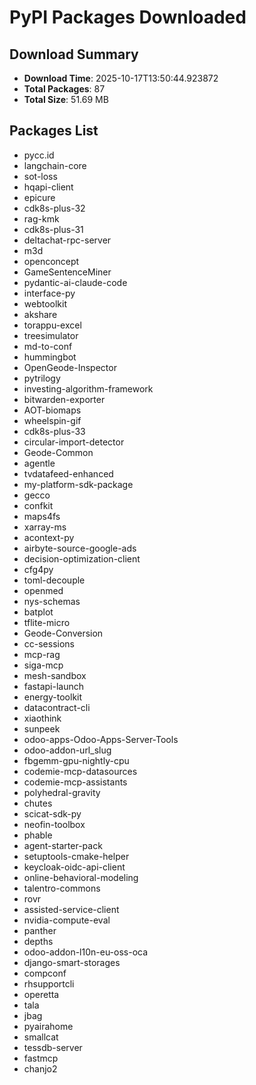 # PyPI Packages Downloaded

## Download Summary
- **Download Time**: 2025-10-17T13:50:44.923872
- **Total Packages**: 87
- **Total Size**: 51.69 MB

## Packages List
- pycc.id
- langchain-core
- sot-loss
- hqapi-client
- epicure
- cdk8s-plus-32
- rag-kmk
- cdk8s-plus-31
- deltachat-rpc-server
- m3d
- openconcept
- GameSentenceMiner
- pydantic-ai-claude-code
- interface-py
- webtoolkit
- akshare
- torappu-excel
- treesimulator
- md-to-conf
- hummingbot
- OpenGeode-Inspector
- pytrilogy
- investing-algorithm-framework
- bitwarden-exporter
- AOT-biomaps
- wheelspin-gif
- cdk8s-plus-33
- circular-import-detector
- Geode-Common
- agentle
- tvdatafeed-enhanced
- my-platform-sdk-package
- gecco
- confkit
- maps4fs
- xarray-ms
- acontext-py
- airbyte-source-google-ads
- decision-optimization-client
- cfg4py
- toml-decouple
- openmed
- nys-schemas
- batplot
- tflite-micro
- Geode-Conversion
- cc-sessions
- mcp-rag
- siga-mcp
- mesh-sandbox
- fastapi-launch
- energy-toolkit
- datacontract-cli
- xiaothink
- sunpeek
- odoo-apps-Odoo-Apps-Server-Tools
- odoo-addon-url_slug
- fbgemm-gpu-nightly-cpu
- codemie-mcp-datasources
- codemie-mcp-assistants
- polyhedral-gravity
- chutes
- scicat-sdk-py
- neofin-toolbox
- phable
- agent-starter-pack
- setuptools-cmake-helper
- keycloak-oidc-api-client
- online-behavioral-modeling
- talentro-commons
- rovr
- assisted-service-client
- nvidia-compute-eval
- panther
- depths
- odoo-addon-l10n-eu-oss-oca
- django-smart-storages
- compconf
- rhsupportcli
- operetta
- tala
- jbag
- pyairahome
- smallcat
- tessdb-server
- fastmcp
- chanjo2
